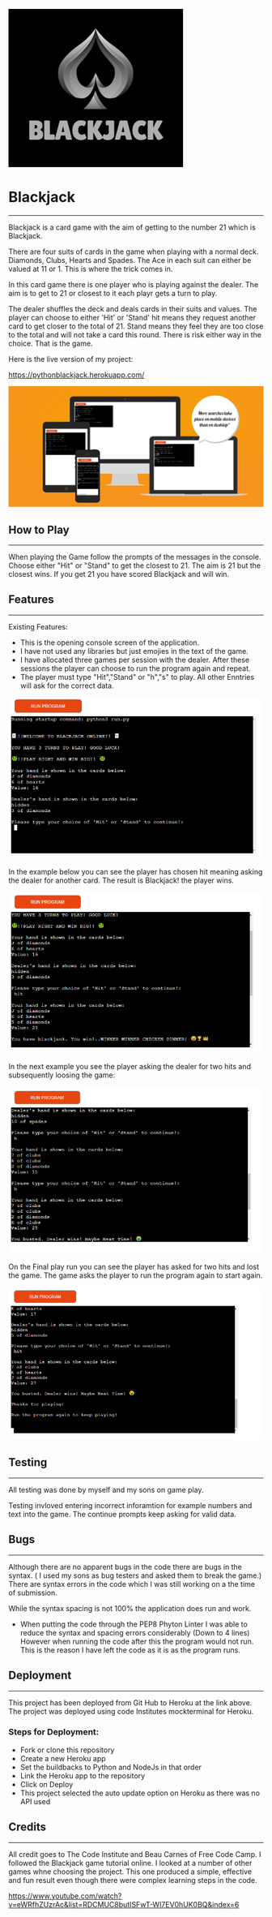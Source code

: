 
![BlackJack Logo](/assets/images/blackjack1.PNG)

# Blackjack 
----
Blackjack is a card game with the aim of getting to the number 21 which is Blackjack.

There are four suits of cards in the game when playing with a normal deck. Diamonds, Clubs, Hearts and Spades.
The Ace in each suit can either be valued at 11 or 1. This is where the trick comes in. 

In this card game there is one player who is playing against the dealer. The aim is to get to 21 or closest to it each playr gets a turn to play.

The dealer shuffles the deck and deals cards in their suits and values. The player can choose to either 'Hit' or 'Stand' hit means they request another card to get closer to the total of 21. Stand means they feel they are too close to the total and will not take a card this round. There is risk either way in the choice. That is the game. 

Here is the live version of my project:

https://pythonblackjack.herokuapp.com/


![Python Responsive](/assets/images/python-responsive.PNG)

## How to Play
----

When playing the Game follow the prompts of the messages in the console.
Choose either "Hit" or "Stand" to get the closest to 21. The aim is 21 but the closest wins.
If you get 21 you have scored Blackjack and will win. 


## Features
----
Existing Features:

* This is the opening console screen of the application.
* I have not used any libraries but just emojies in the text of the game. 
* I have allocated three games per session with the dealer. 
  After these sessions the player can choose to run the program again and repeat. 
* The player must type "Hit","Stand" or "h","s" to play. All other Enntries will ask for the correct data. 


![BlackJackimage](/assets/images/blackjack-start.PNG)


In the example below you can see the player has chosen hit meaning asking the dealer for another card. The result is Blackjack!
the player wins. 


![BlackJackPlay](/assets/images/blackjack-play.PNG)

In the next example you see the player asking the dealer for two hits and subsequently loosing the game:

![BlackJackPlay2](/assets/images/blackjack-play2.PNG)

On the Final play run you can see the player has asked for two hits and lost the game. The game asks the player to run the program again to start again.

![blackJackPlay3](/assets/images/blackjack-play3.PNG)

## Testing
----
All testing was done by myself and my sons on game play. 

Testing invloved entering incorrect inforamtion for example numbers and text into the game. The continue prompts keep asking for valid data.
 
## Bugs
----

Although there are no apparent bugs in the code there are bugs in the syntax. ( I used my sons as bug testers and asked them to break the game.) There are syntax errors in the code which I was still working on a the time of submission.

While the syntax spacing is not 100% the application does run and work. 

* When putting the code through the PEP8 Phyton Linter I was able to reduce the syntax and spacing errors considerably (Down to 4 lines)
However when running the code after this the program would not run. This is the reason I have left the code as it is as the program runs.


## Deployment
______
This project has been deployed from Git Hub to Heroku at the link above. 
The project was deployed using code Institutes mockterminal for Heroku.

### Steps for Deployment:
* Fork or clone this repository
* Create a new Heroku app
* Set the buildbacks to Python and NodeJs in that order
* Link the Heroku app to the repository 
* Click on Deploy
* This project selected the auto update option on Heroku as there was no API used




## Credits
______

All credit goes to The Code Institute and Beau Carnes of Free Code Camp. I followed the Blackjack game tutorial online.
I looked at a number of other games whne choosing the project. This one produced a simple, effective and fun result even though there were complex learning steps in the code.  

https://www.youtube.com/watch?v=eWRfhZUzrAc&list=RDCMUC8butISFwT-Wl7EV0hUK0BQ&index=6

